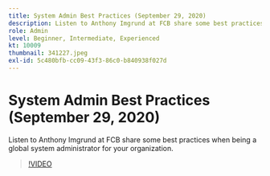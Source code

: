 ```yaml
---
title: System Admin Best Practices (September 29, 2020)
description: Listen to Anthony Imgrund at FCB share some best practices when being a global system administrator for your organization.
role: Admin
level: Beginner, Intermediate, Experienced
kt: 10009
thumbnail: 341227.jpeg
exl-id: 5c480bfb-cc09-43f3-86c0-b840938f027d
---
```

# System Admin Best Practices (September 29, 2020)

Listen to Anthony Imgrund at FCB share some best practices when being a global system administrator for your organization.

>[!VIDEO](https://video.tv.adobe.com/v/341227/?quality=12&learn=on)
